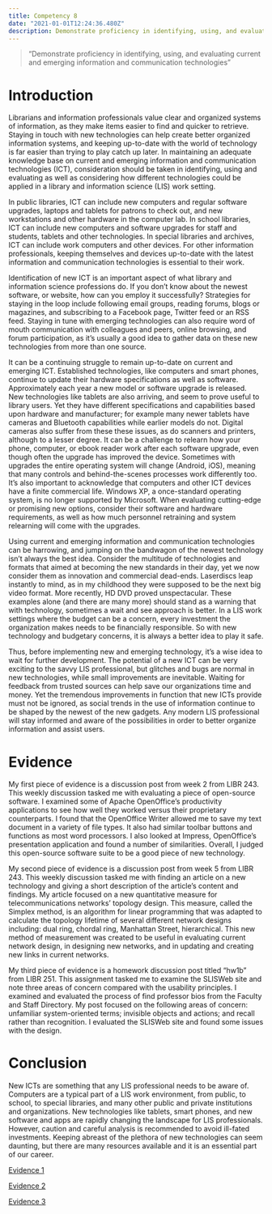 ```yaml
---
title: Competency 8
date: "2021-01-01T12:24:36.480Z"
description: Demonstrate proficiency in identifying, using, and evaluating current and emerging information and communication technologies
---
```


> “Demonstrate proficiency in identifying, using, and evaluating current and emerging information and communication technologies”



# Introduction



Librarians and information professionals value clear and organized systems of information, as they make items easier to find and quicker to retrieve. Staying in touch with new technologies can help create better organized information systems, and keeping up-to-date with the world of technology is far easier than trying to play catch up later. In maintaining an adequate knowledge base on current and emerging information and communication technologies (ICT), consideration should be taken in identifying, using and evaluating as well as considering how different technologies could be applied in a library and information science (LIS) work setting.



In public libraries, ICT can include new computers and regular software upgrades, laptops and tablets for patrons to check out, and new workstations and other hardware in the computer lab. In school libraries, ICT can include new computers and software upgrades for staff and students, tablets and other technologies. In special libraries and archives, ICT can include work computers and other devices. For other information professionals, keeping themselves and devices up-to-date with the latest information and communication technologies is essential to their work.



Identification of new ICT is an important aspect of what library and information science professions do. If you don’t know about the newest software, or website, how can you employ it successfully? Strategies for staying in the loop include following email groups, reading forums, blogs or magazines, and subscribing to a Facebook page, Twitter feed or an RSS feed. Staying in tune with emerging technologies can also require word of mouth communication with colleagues and peers, online browsing, and forum participation, as it’s usually a good idea to gather data on these new technologies from more than one source.



It can be a continuing struggle to remain up-to-date on current and emerging ICT. Established technologies, like computers and smart phones, continue to update their hardware specifications as well as software. Approximately each year a new model or software upgrade is released. New technologies like tablets are also arriving, and seem to prove useful to library users. Yet they have different specifications and capabilities based upon hardware and manufacturer; for example many newer tablets have cameras and Bluetooth capabilities while earlier models do not. Digital cameras also suffer from these these issues, as do scanners and printers, although to a lesser degree. It can be a challenge to relearn how your phone, computer, or ebook reader work after each software upgrade, even though often the upgrade has improved the device. Sometimes with upgrades the entire operating system will change (Android, iOS), meaning that many controls and behind-the-scenes processes work differently too. It’s also important to acknowledge that computers and other ICT devices have a finite commercial life. Windows XP, a once-standard operating system, is no longer supported by Microsoft. When evaluating cutting-edge or promising new options, consider their software and hardware requirements, as well as how much personnel retraining and system relearning will come with the upgrades.



Using current and emerging information and communication technologies can be harrowing, and jumping on the bandwagon of the newest technology isn’t always the best idea. Consider the multitude of technologies and formats that aimed at becoming the new standards in their day, yet we now consider them as innovation and commercial dead-ends. Laserdiscs leap instantly to mind, as in my childhood they were supposed to be the next big video format. More recently, HD DVD proved unspectacular. These examples alone (and there are many more) should stand as a warning that with technology, sometimes a wait and see approach is better. In a LIS work settings where the budget can be a concern, every investment the organization makes needs to be financially responsible. So with new technology and budgetary concerns, it is always a better idea to play it safe.



Thus, before implementing new and emerging technology, it’s a wise idea to wait for further development. The potential of a new ICT can be very exciting to the savvy LIS professional, but glitches and bugs are normal in new technologies, while small improvements are inevitable. Waiting for feedback from trusted sources can help save our organizations time and money. Yet the tremendous improvements in function that new ICTs provide must not be ignored, as social trends in the use of information continue to be shaped by the newest of the new gadgets. Any modern LIS professional will stay informed and aware of the possibilities in order to better organize information and assist users.



# Evidence



My first piece of evidence is a discussion post from week 2 from LIBR 243. This weekly discussion tasked me with evaluating a piece of open-source software. I examined some of Apache OpenOffice’s productivity applications to see how well they worked versus their proprietary counterparts. I found that the OpenOffice Writer allowed me to save my text document in a variety of file types. It also had similar toolbar buttons and functions as most word processors. I also looked at Impress, OpenOffice’s presentation application and found a number of similarities. Overall, I judged this open-source software suite to be a good piece of new technology.



My second piece of evidence is a discussion post from week 5 from LIBR 243. This weekly discussion tasked me with finding an article on a new technology and giving a short description of the article’s content and findings. My article focused on a new quantitative measure for telecommunications networks’ topology design. This measure, called the Simplex method, is an algorithm for linear programming that was adapted to calculate the topology lifetime of several different network designs including: dual ring, chordal ring, Manhattan Street, hierarchical. This new method of measurement was created to be useful in evaluating current network design, in designing new networks, and in updating and creating new links in current networks.



My third piece of evidence is a homework discussion post titled “hw1b” from LIBR 251. This assignment tasked me to examine the SLISWeb site and note three areas of concern compared with the usability principles. I examined and evaluated the process of find professor bios from the Faculty and Staff Directory. My post focused on the following areas of concern: unfamiliar system-oriented terms; invisible objects and actions; and recall rather than recognition. I evaluated the SLISWeb site and found some issues with the design.



# Conclusion



New ICTs are something that any LIS professional needs to be aware of. Computers are a typical part of a LIS work environment, from public, to school, to special libraries, and many other public and private institutions and organizations. New technologies like tablets, smart phones, and new software and apps are rapidly changing the landscape for LIS professionals. However, caution and careful analysis is recommended to avoid ill-fated investments. Keeping abreast of the plethora of new technologies can seem daunting, but there are many resources available and it is an essential part of our career.


[Evidence 1](243.Week2Discuss.doc.pdf)

[Evidence 2](243.Week5Discuss.doc.pdf)

[Evidence 3](251.hw1b.doc.pdf)
